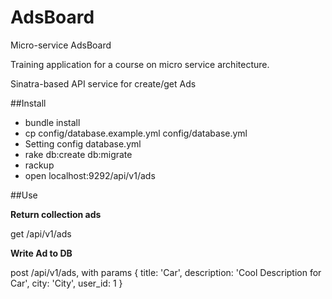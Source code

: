 # AdsBoard
Micro-service AdsBoard

Training application for a course on micro service architecture.

Sinatra-based API service for create/get Ads

##Install

* bundle install
* cp config/database.example.yml config/database.yml
* Setting config database.yml
* rake db:create db:migrate
* rackup
* open localhost:9292/api/v1/ads

##Use

**Return collection ads**

get /api/v1/ads

**Write Ad to DB** 

post /api/v1/ads, with params { title: 'Car', description: 'Cool Description for Car', city: 'City', user_id: 1 }

